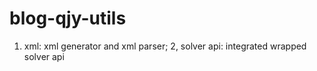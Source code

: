 # blog-qjy-utils
1. xml: xml generator and xml parser; 2, solver api: integrated wrapped solver api 
